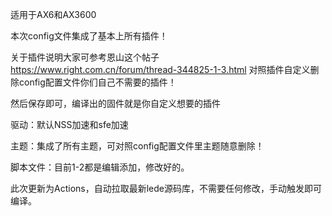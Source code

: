 适用于AX6和AX3600

本次config文件集成了基本上所有插件！

关于插件说明大家可参考恩山这个帖子 https://www.right.com.cn/forum/thread-344825-1-3.html 对照插件自定义删除config配置文件你们自己不需要的插件！

然后保存即可，编译出的固件就是你自定义想要的插件

驱动：默认NSS加速和sfe加速

主题：集成了所有主题，可对照config配置文件里主题随意删除！

脚本文件：目前1-2都是编辑添加，修改好的。

此次更新为Actions，自动拉取最新lede源码库，不需要任何修改，手动触发即可编译。
